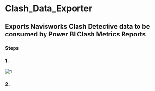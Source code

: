 # Clash_Data_Exporter
## Exports Navisworks Clash Detective data to be consumed by Power BI Clash Metrics Reports

### Steps

### 1.
![1](https://user-images.githubusercontent.com/44215479/55692177-47521080-595a-11e9-88cd-180e5ec7c7da.png)

### 2.
